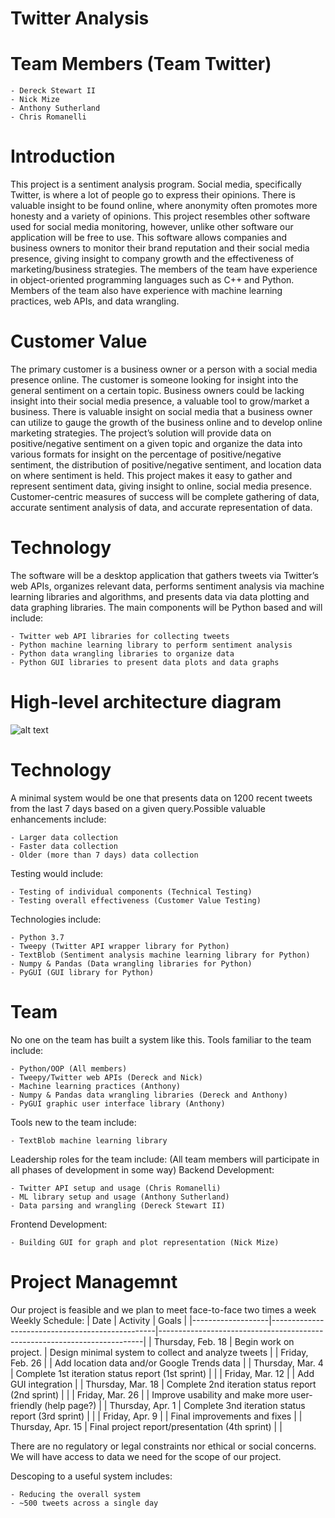 # Twitter Analysis
# Team Members (Team Twitter)
    - Dereck Stewart II
    - Nick Mize
    - Anthony Sutherland
    - Chris Romanelli

# Introduction
This project is a sentiment analysis program. Social media, specifically Twitter, is where a lot of people go to express their opinions. There is valuable insight to be found online, where anonymity often promotes more honesty and a variety of opinions. This project resembles other software used for social media monitoring, however, unlike other software our application will be free to use. This software allows companies and business owners to monitor their brand reputation and their social media presence, giving insight to company growth and the effectiveness of marketing/business strategies. The members of the team have experience in object-oriented programming languages such as C++ and Python. Members of the team also have experience with machine learning practices, web APIs, and data wrangling.

# Customer Value
The primary customer is a business owner or a person with a social media presence online. The customer is someone looking for insight into the general sentiment on a certain topic. Business owners could be lacking insight into their social media presence, a valuable tool to grow/market a business. There is valuable insight on social media that a business owner can utilize to gauge the growth of the business online and to develop online marketing strategies. The project’s solution will provide data on positive/negative sentiment on a given topic and organize the data into various formats for insight on the percentage of positive/negative sentiment, the distribution of positive/negative sentiment, and location data on where sentiment is held. This project makes it easy to gather and represent sentiment data, giving insight to online, social media presence. Customer-centric measures of success will be complete gathering of data, accurate sentiment analysis of data, and accurate representation of data.

# Technology
The software will be a desktop application that gathers tweets via Twitter’s web APIs, organizes relevant data, performs sentiment analysis via machine learning libraries and algorithms, and presents data via data plotting and data graphing libraries.
The main components will be Python based and will include:

    - Twitter web API libraries for collecting tweets
    - Python machine learning library to perform sentiment analysis
    - Python data wrangling libraries to organize data
    - Python GUI libraries to present data plots and data graphs

# High-level architecture diagram
![alt text](https://github.com/derecksdev/CS340-21/SentimentAnalysis/main/image.jpg?raw=true)
# Technology
A minimal system would be one that presents data on 1200 recent tweets from the last 7 days based on a given query.Possible valuable enhancements include:

    - Larger data collection
    - Faster data collection
    - Older (more than 7 days) data collection
Testing would include:

    - Testing of individual components (Technical Testing)
    - Testing overall effectiveness (Customer Value Testing)
Technologies include:

    - Python 3.7
    - Tweepy (Twitter API wrapper library for Python)
    - TextBlob (Sentiment analysis machine learning library for Python)
    - Numpy & Pandas (Data wrangling libraries for Python)
    - PyGUI (GUI library for Python)

# Team
No one on the team has built a system like this.
Tools familiar to the team include:

    - Python/OOP (All members)
    - Tweepy/Twitter web APIs (Dereck and Nick)
    - Machine learning practices (Anthony)
    - Numpy & Pandas data wrangling libraries (Dereck and Anthony)
    - PyGUI graphic user interface library (Anthony)
Tools new to the team include:

    - TextBlob machine learning library
    
Leadership roles for the team include: (All team members will participate in all phases of development in some way)
Backend Development:

    - Twitter API setup and usage (Chris Romanelli)
    - ML library setup and usage (Anthony Sutherland)
    - Data parsing and wrangling (Dereck Stewart II)
Frontend Development:

    - Building GUI for graph and plot representation (Nick Mize)

# Project Managemnt
Our project is feasible and we plan to meet face-to-face two times a week
Weekly Schedule:
| Date              | Activity                                        | Goals                                                                    |
|-------------------|-------------------------------------------------|--------------------------------------------------------------------------|
| Thursday, Feb. 18 | Begin work on project.                          | Design minimal system to collect and analyze tweets               |
| Friday, Feb. 26   |                                    | Add location data and/or Google Trends data         |
| Thursday, Mar. 4  | Complete 1st iteration status report (1st sprint)              |                                                                          |
| Friday, Mar. 12   |                                   | Add GUI integration           |
| Thursday, Mar. 18 | Complete 2nd iteration status report (2nd sprint)           |                                                                          |
| Friday, Mar. 26   |                                   | Improve usability and make more user-friendly (help page?)  |
| Thursday, Apr. 1  | Complete 3nd iteration status report (3rd sprint)               |                                                                          |
| Friday, Apr. 9    |                                     | Final improvements and fixes |
| Thursday, Apr. 15 | Final project report/presentation (4th sprint) |                                                                          |

There are no regulatory or legal constraints nor ethical or social concerns. We will have access to data we need for the scope of our project.

Descoping to a useful system includes:

    - Reducing the overall system
    - ~500 tweets across a single day
